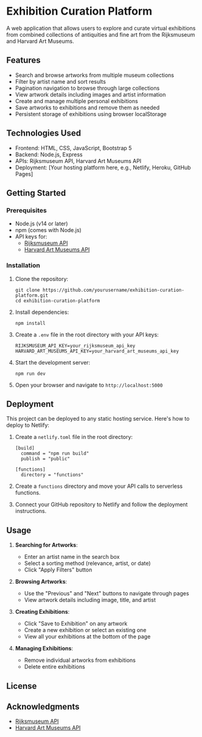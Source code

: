 # Exhibition Curation Platform

A web application that allows users to explore and curate virtual exhibitions from combined collections of antiquities and fine art from the Rijksmuseum and Harvard Art Museums.

## Features

- Search and browse artworks from multiple museum collections
- Filter by artist name and sort results
- Pagination navigation to browse through large collections
- View artwork details including images and artist information
- Create and manage multiple personal exhibitions
- Save artworks to exhibitions and remove them as needed
- Persistent storage of exhibitions using browser localStorage

## Technologies Used

- Frontend: HTML, CSS, JavaScript, Bootstrap 5
- Backend: Node.js, Express
- APIs: Rijksmuseum API, Harvard Art Museums API
- Deployment: [Your hosting platform here, e.g., Netlify, Heroku, GitHub Pages]

## Getting Started

### Prerequisites

- Node.js (v14 or later)
- npm (comes with Node.js)
- API keys for:
  - [Rijksmuseum API](https://www.rijksmuseum.nl/en/research/conduct-research/data)
  - [Harvard Art Museums API](https://harvardartmuseums.org/collections/api)

### Installation

1. Clone the repository:

   ```
   git clone https://github.com/yourusername/exhibition-curation-platform.git
   cd exhibition-curation-platform
   ```

2. Install dependencies:

   ```
   npm install
   ```

3. Create a `.env` file in the root directory with your API keys:

   ```
   RIJKSMUSEUM_API_KEY=your_rijksmuseum_api_key
   HARVARD_ART_MUSEUMS_API_KEY=your_harvard_art_museums_api_key
   ```

4. Start the development server:

   ```
   npm run dev
   ```

5. Open your browser and navigate to `http://localhost:5000`

## Deployment

This project can be deployed to any static hosting service. Here's how to deploy to Netlify:

1. Create a `netlify.toml` file in the root directory:

   ```
   [build]
     command = "npm run build"
     publish = "public"

   [functions]
     directory = "functions"
   ```

2. Create a `functions` directory and move your API calls to serverless functions.

3. Connect your GitHub repository to Netlify and follow the deployment instructions.

## Usage

1. **Searching for Artworks**:

   - Enter an artist name in the search box
   - Select a sorting method (relevance, artist, or date)
   - Click "Apply Filters" button

2. **Browsing Artworks**:

   - Use the "Previous" and "Next" buttons to navigate through pages
   - View artwork details including image, title, and artist

3. **Creating Exhibitions**:

   - Click "Save to Exhibition" on any artwork
   - Create a new exhibition or select an existing one
   - View all your exhibitions at the bottom of the page

4. **Managing Exhibitions**:
   - Remove individual artworks from exhibitions
   - Delete entire exhibitions

## License

## Acknowledgments

- [Rijksmuseum API](https://data.rijksmuseum.nl/)
- [Harvard Art Museums API](https://github.com/harvardartmuseums/api-docs)
